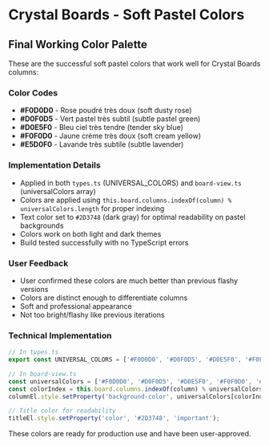 # Crystal Boards - Soft Pastel Colors

## Final Working Color Palette

These are the successful soft pastel colors that work well for Crystal Boards columns:

### Color Codes
- **#F0D0D0** - Rose poudré très doux (soft dusty rose)
- **#D0F0D5** - Vert pastel très subtil (subtle pastel green)  
- **#D0E5F0** - Bleu ciel très tendre (tender sky blue)
- **#F0F0D0** - Jaune crème très doux (soft cream yellow)
- **#E5D0F0** - Lavande très subtile (subtle lavender)

### Implementation Details
- Applied in both `types.ts` (UNIVERSAL_COLORS) and `board-view.ts` (universalColors array)
- Colors are applied using `this.board.columns.indexOf(column) % universalColors.length` for proper indexing
- Text color set to `#2D3748` (dark gray) for optimal readability on pastel backgrounds
- Colors work on both light and dark themes
- Build tested successfully with no TypeScript errors

### User Feedback
- User confirmed these colors are much better than previous flashy versions
- Colors are distinct enough to differentiate columns
- Soft and professional appearance
- Not too bright/flashy like previous iterations

### Technical Implementation
```typescript
// In types.ts
export const UNIVERSAL_COLORS = ['#F0D0D0', '#D0F0D5', '#D0E5F0', '#F0F0D0', '#E5D0F0'];

// In board-view.ts
const universalColors = ['#F0D0D0', '#D0F0D5', '#D0E5F0', '#F0F0D0', '#E5D0F0'];
const colorIndex = this.board.columns.indexOf(column) % universalColors.length;
columnEl.style.setProperty('background-color', universalColors[colorIndex], 'important');

// Title color for readability
titleEl.style.setProperty('color', '#2D3748', 'important');
```

These colors are ready for production use and have been user-approved.